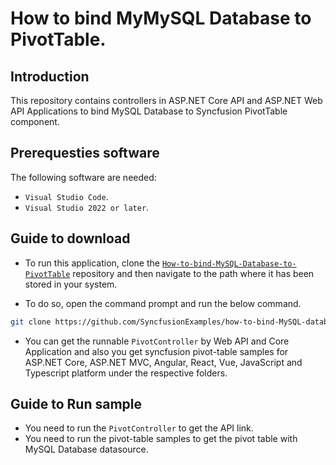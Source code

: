 # How to bind MyMySQL Database to PivotTable.

## Introduction

This repository contains controllers in ASP.NET Core API and ASP.NET Web API Applications to bind MySQL Database to Syncfusion PivotTable component.

## Prerequesties software
   
The following software are needed:

* `Visual Studio Code`.
* `Visual Studio 2022 or later`.

## Guide to download

* To run this application, clone the [`How-to-bind-MySQL-Database-to-PivotTable`](https://github.com/SyncfusionExamples/how-to-bind-MySQL-database-to-pivot-table) repository and then navigate to the path where it has been stored in your system.

* To do so, open the command prompt and run the below command.

```sh
git clone https://github.com/SyncfusionExamples/how-to-bind-MySQL-database-to-pivot-table
```

* You can get the runnable `PivotController` by Web API and Core Application and also you get syncfusion pivot-table samples for ASP.NET Core, ASP.NET MVC, Angular, React, Vue, JavaScript and Typescript platform under the respective folders. 

## Guide to Run sample

* You need to run the `PivotController` to get the API link.
* You need to run the pivot-table samples to get the pivot table with MySQL Database datasource.

